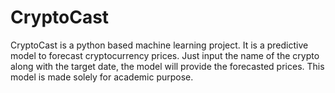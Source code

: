 # CryptoCast
CryptoCast is a python based machine learning project. It is a predictive model to forecast cryptocurrency prices. Just input the name of the crypto along with the target date, the model will provide the forecasted prices. This model is made solely for academic purpose.

